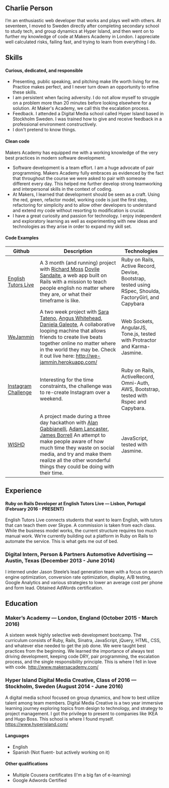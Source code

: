 ## Charlie Person

I’m an enthusiastic web developer that works and plays well with others. At seventeen, I moved to Sweden directly after completing secondary school to study tech, and group dynamics at Hyper Island, and then went on to further my knowledge of code at Makers Academy in London. I appreciate well calculated risks, failing fast, and trying to learn from everything I do.

## Skills

#### Curious, dedicated, and responsible

- Presenting, public speaking, and pitching make life worth living for me. Practice makes perfect, and I never turn down an opportunity to refine these skills.
- I am persistent when facing adversity. I do not allow myself to struggle on a problem more than 20 minutes before looking elsewhere for a solution. At Maker's Academy, we call this the escalation process.
- Feedback. I attended a Digital Media school called Hyper Island based in Stockholm Sweden. I was trained how to give and receive feedback in a professional environment constructively.
- I don't pretend to know things.

#### Clean code

Makers Academy has equipped me with a working knowledge of the very best practices in modern software development.

- Software development is a team effort. I am a huge advocate of pair programming. Makers Academy fully embraces as evidenced by the fact that throughout the course we were asked to pair with someone different every day. This helped me further develop strong teamworking and interpersonal skills in the context of coding.
- At Makers, I learned that development should be seen as a craft. Using the red, green, refactor model, working code is just the first step, refactoring for simplicity and to allow other developers to understand and extend my code without resorting to modification is crucial.
- I have a great curiosity and passion for technology. I enjoy independent and exploratory learning as well as experimenting with new ideas and technologies as they arise in order to expand my skill set.

#### Code Examples

| Github | Description | Technologies
|-------------|-------------|-------------|
[English Tutors Live](https://github.com/charlieperson/etl) | A 3 month (and running) project with [Richard Moss](https://github.com/ric9176/etl) [Dovile Sandaite](https://github.com/DovileSand), a web app built on Rails with a mission to teach people english no matter where they are, or what their timeframe is like. | Ruby on Rails, Active Record, Devise, Bootstrap, tested using RSpec, Shoulda, FactoryGirl, and Capybara
[WeJammin](https://github.com/charlieperson/weJammin) | A two week project with [Sara Tateno](https://github.com/saratateno), [Angus Whitehead](https://github.com/angusjfw), [Daniela Galeote](https://github.com/DanielaGSB), A collaborative looping machine that allows friends to create live beats together online no matter where in the world they may be. Check it out live here: http://we-jammin.herokuapp.com/ | Web Sockets, AngularJS, Tone.js, tested with Protractor and Karma-Jasmine. 
[Instagram Challenge](https://github.com/charlieperson/instagram-challenge) | Interesting for the time constraints, the challenge was to re-create Instagram over a weekend. | Ruby on Rails, ActiveRecord, Omni-Auth, AWS, Bootstrap, tested with Rspec and Capybara.
[WISHD](https://github.com/charlieperson/WISHD) | A project made during a three day hackathon with [Alan Gabbianelli](https://github.com/AlanGabbianelli), [Adam Lancaster](https://github.com/Adzz), [James Borrell](https://github.com/JBorrell) An attempt to make people aware of how much time they waste on social media, and try and make them realize all the other wonderful things they could be doing with their time. | JavaScript, tested with Jasmine.

## Experience

#### Ruby on Rails Developer at English Tutors Live — Lisbon, Portugal (February 2016 - PRESENT)
English Tutors Live connects students that want to learn English, with tutors that can teach them over Skype. A commission is taken from each class. While the business model works, the current structure requires too much manual work. We’re currently building out a platform in Ruby on Rails to automate the service. This is what gets me out of bed.

### Digital Intern, Person & Partners Automotive Advertising — Austin, Texas (December 2013 - June 2014)
I interned under Jason Steele’s lead generation team with a focus on search engine optimization, conversion rate optimization, display, A/B testing, Google Analytics and various strategies to lower an average cost per phone and form lead. Obtained AdWords certification.

## Education

### Maker’s Academy — London, England (October 2015 - March 2016)
A sixteen week highly selective web development bootcamp. The curriculum consists of Ruby, Rails, Sinatra, JavaScript, jQuery, HTML, CSS, and whatever else needed to get the job done. We were taught best practices from the beginning. We learned the importance of always test driving development, keeping code DRY, pair programming, the escalation process, and the single responsibility principle. This is where I fell in love with code. http://www.makersacademy.com/

### Hyper Island Digital Media Creative, Class of 2016 — Stockholm, Sweden (August 2014 - June 2016)
A digital media school focused on group dynamics, and how to best utilize talent among team members. Digital Media Creative is a two year immersive learning journey exploring topics from design to technology, and strategy to project management. I got the privilege to present to companies like IKEA and Hugo Boss. This school is where I found myself. https://www.hyperisland.com/

#### Languages

- English
- Spanish (Not fluent- but actively working on it)

#### Other qualifications

- Multiple Cousera certificates (I'm a big fan of e-learning)
- Google Adwords Certified
